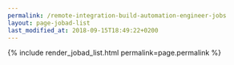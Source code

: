 ```yaml
---
permalink: /remote-integration-build-automation-engineer-jobs
layout: page-jobad-list
last_modified_at: 2018-09-15T18:49:22+0200
---
```

{% include render_jobad_list.html permalink=page.permalink %}
